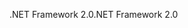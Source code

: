 <span data-ttu-id="06f42-101">.NET Framework 2.0</span><span class="sxs-lookup"><span data-stu-id="06f42-101">.NET Framework 2.0</span></span>